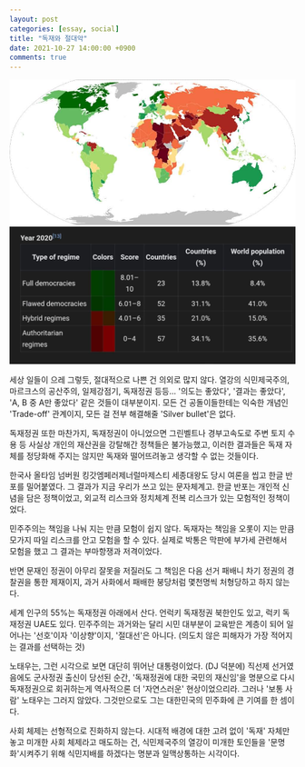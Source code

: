 ```yaml
---
layout: post
categories: [essay, social]
title: "독재와 절대악"
date: 2021-10-27 14:00:00 +0900
comments: true
---
```


![1](/assets/images/211027-1.jpg)
![2](/assets/images/211027-2.jpg)

세상 일들이 으레 그렇듯, 절대적으로 나쁜 건 의외로 많지 않다.
열강의 식민제국주의, 마르크스의 공산주의, 일제강점기, 독재정권 등등... '의도는 좋았다', '결과는 좋았다', 'A, B 중 A만 좋았다' 같은 것들이 대부분이지.
모든 건 공돌이들한테는 익숙한 개념인 'Trade-off' 관계이지, 모든 걸 전부 해결해줄 'Silver bullet'은 없다.

독재정권 또한 마찬가지, 독재정권이 아니었으면 그린벨트나 경부고속도로 주변 토지 수용 등 사실상 개인의 재산권을 강탈해간 정책들은 불가능했고, 이러한 결과들은 독재 자체를 정당화해 주지는 않지만 독재와 떨어뜨려놓고 생각할 수 없는 것들이다.

한국사 올타임 넘버원 킹갓엠페러제너럴마제스티 세종대왕도 당시 여론을 씹고 한글 반포를 밀어붙였다. 그 결과가 지금 우리가 쓰고 있는 문자체계고. 한글 반포는 개인적 신념을 담은 정책이었고, 외교적 리스크와 정치체계 전복 리스크가 있는 모험적인 정책이었다.

민주주의는 책임을 나눠 지는 만큼 모험이 쉽지 않다. 독재자는 책임을 오롯이 지는 만큼 모가지 따일 리스크를 안고 모험을 할 수 있다. 실제로 박통은 막판에 부가세 관련해서 모험을 했고 그 결과는 부마항쟁과 저격이었다.

반면 문재인 정권이 아무리 잘못을 저질러도 그 책임은 다음 선거 패배니 차기 정권의 경찰권을 통한 제재이지, 과거 사화에서 패배한 붕당처럼 몇천명씩 처형당하고 하지 않는다.

세계 인구의 55%는 독재정권 아래에서 산다. 언럭키 독재정권 북한인도 있고, 럭키 독재정권 UAE도 있다. 민주주의는 과거와는 달리 시민 대부분이 교육받은 계층이 되어 일어나는 '선호'이자 '이상향'이지, '절대선'은 아니다.
(의도치 않은 피해자가 가장 적어지는 결과를 선택하는 것)

노태우는, 그런 시각으로 보면 대단히 뛰어난 대통령이었다. (DJ 덕분에) 직선제 선거였음에도 군사정권 출신이 당선된 순간, '독재정권에 대한 국민의 재신임'을 명분으로 다시 독재정권으로 회귀하는게 역사적으론 더 '자연스러운' 현상이었으리라. 그러나 '보통 사람' 노태우는 그러지 않았다. 그것만으로도 그는 대한민국의 민주화에 큰 기여를 한 셈이다.

사회 체제는 선형적으로 진화하지 않는다. 시대적 배경에 대한 고려 없이 '독재' 자체만 놓고 미개한 사회 체제라고 매도하는 건, 식민제국주의 열강이 미개한 토인들을 '문명화'시켜주기 위해 식민지배를 하겠다는 명분과 일맥상통하는 시각이다.
